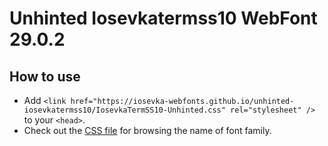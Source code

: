 # Unhinted Iosevkatermss10 WebFont 29.0.2

## How to use

- Add `<link href="https://iosevka-webfonts.github.io/unhinted-iosevkatermss10/IosevkaTermSS10-Unhinted.css" rel="stylesheet" />` to your `<head>`.
- Check out the [CSS file](./IosevkaTermSS10-Unhinted.css) for browsing the name of font family.
